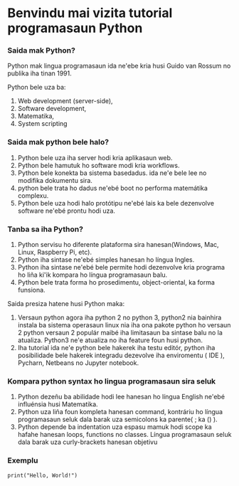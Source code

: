 # Benvindu mai vizita tutorial programasaun Python 

### Saida mak Python?

Python mak lingua programasaun ida ne'ebe kria husi Guido van Rossum no publika iha tinan 1991.

Python bele uza ba:

1. Web development (server-side),
2. Software development,
3. Matematika,
4. System scripting

### Saida mak python bele halo?

1. Python bele uza iha server hodi kria aplikasaun web.
2. Python bele hamutuk ho software modi kria workflows.
3. Python bele konekta ba sistema basedadus. ida ne'e bele lee no modifika dokumentu sira.
4. python bele trata ho dadus ne'ebé boot no performa matemátika complexu.
5. Python bele uza hodi halo protótipu ne'ebé lais ka bele dezenvolve software ne'ebé prontu hodi uza.

### Tanba sa iha Python?

1. Python servisu ho diferente plataforma sira hanesan(Windows, Mac, Linux, Raspberry Pi, etc).
2. Python iha sintase ne'ebé simples hanesan ho língua Ingles.
3. Python iha sintase ne'ebé bele permite hodi dezenvolve kria programa ho liña ki'ik kompara ho língua programasaun balu.
4. Python bele trata forma ho prosedimentu, object-oriental, ka forma funsiona.

Saida presiza hatene husi Python maka:

1. Versaun python agora iha python 2 no python 3, python2 nia bainhira instala ba sistema operasaun linux nia iha ona pakote python ho versaun 2 python versaun 2 populár maibé iha limitasaun ba sintase balu no la atualiza. Python3 ne'e atualiza no iha feature foun husi python.
2. Iha tutorial ida ne'e python bele hakerek iha testu editór, python iha posibilidade bele hakerek integradu dezevolve iha enviromentu ( IDE ), Pycharn, Netbeans no Jupyter notebook.

### Kompara python syntax ho lingua programasaun sira seluk

1. Python dezeñu ba abilidade hodi lee hanesan ho língua English ne'ebé influénsia husi Matematika.
2. Python uza liña foun kompleta hanesan command, kontráriu ho língua programasaun seluk dala barak uza semicolons ka parente( ; ka () ).
3. Python depende ba indentation uza espasu mamuk hodi scope ka hafahe hanesan loops, functions no classes. Língua programasaun seluk dala barak uza curly-brackets hanesan objetivu

### Exemplu

```
print("Hello, World!")
```
